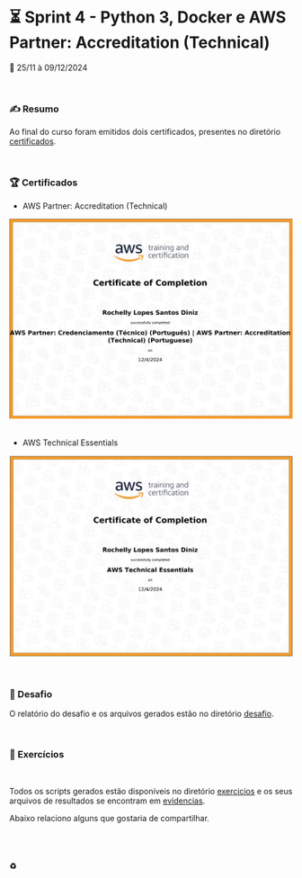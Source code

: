 # :hourglass_flowing_sand: Sprint 4 - Python 3, Docker e AWS Partner: Accreditation (Technical)
:calendar: 25/11 à 09/12/2024

<br>

### :writing_hand: Resumo

<!-- Nesta sprint trabalhamos com Pyhton em seus comandos básicos e intermediários, realizando desafio utilizando as bibliotecas Pandas e Matplotlib, com intuito de nivelar o conhecimento de todos os bolsitas.                  
Pela AWS, aprendemos sobre os aspectos econômicos da nuvem. -->
Ao final do curso foram emitidos dois certificados, presentes no diretório [certificados](./certificados/).

<br>

### :trophy: Certificados

- AWS Partner: Accreditation (Technical)

![AWS Partner: Cloud Economics](./certificados/s4_AWS-Partner-Accreditation-Technical.jpg)
<br><br>

- AWS Technical Essentials

![AWS Partner: Cloud Economics](./certificados/s4_AWS-Technical%20Essentials.jpg)

<br>

### :jigsaw: Desafio

 <!-- O desafio dessa sprint é praticar em Python, combinando conhecimentos adquiridos no Programa de Bolsas. -->
 O relatório do desafio e os arquivos gerados estão no diretório [desafio](./desafio/README.md).

<br>

### :brain: Exercícios

<br>

Todos os scripts gerados estão disponíveis no diretório [exercicios](./exercicios/) e os seus arquivos de resultados se encontram em [evidencias](./evidencias/evid_exercicios/).

Abaixo relaciono alguns que gostaria de compartilhar.



<br><br>

#### :recycle: 
